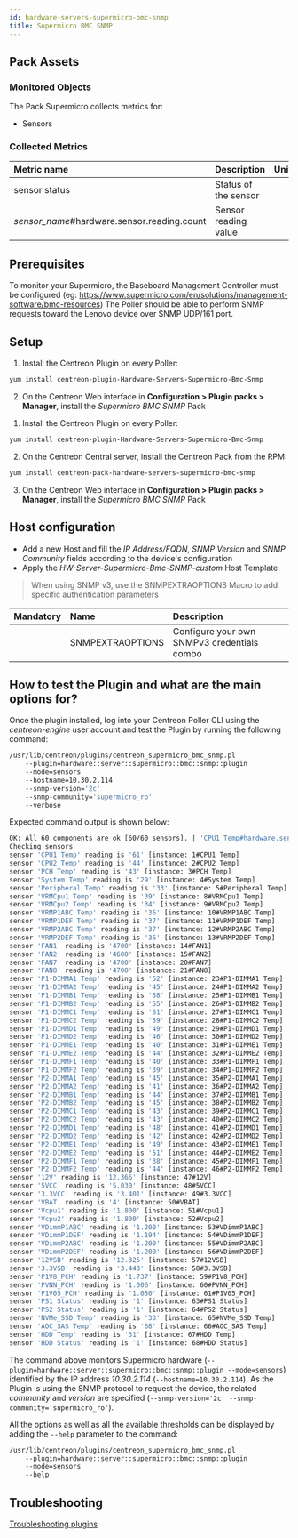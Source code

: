 ```yaml
---
id: hardware-servers-supermicro-bmc-snmp
title: Supermicro BMC SNMP
---
```


## Pack Assets

### Monitored Objects

The Pack Supermicro collects metrics for:
* Sensors

### Collected Metrics

<!--DOCUSAURUS_CODE_TABS-->

<!--Sensors-->

| Metric name                                   | Description          | Unit  |
| :-------------------------------------------- | :------------------- | :---- |
| sensor status                                 | Status of the sensor |       |
| *sensor\_name*\#hardware.sensor.reading.count | Sensor reading value |       |

<!--END_DOCUSAURUS_CODE_TABS-->

## Prerequisites

To monitor your Supermicro, the Baseboard Management Controller must be configured (eg: https://www.supermicro.com/en/solutions/management-software/bmc-resources)
The Poller should be able to perform SNMP requests toward the Lenovo device over SNMP UDP/161 port.

## Setup

<!--DOCUSAURUS_CODE_TABS-->

<!--Online IMP Licence & IT-100 Editions-->

1. Install the Centreon Plugin on every Poller:

```bash
yum install centreon-plugin-Hardware-Servers-Supermicro-Bmc-Snmp
```

2. On the Centreon Web interface in **Configuration > Plugin packs > Manager**, install the *Supermicro BMC SNMP* Pack

<!--Offline IMP License-->

1. Install the Centreon Plugin on every Poller:

```bash
yum install centreon-plugin-Hardware-Servers-Supermicro-Bmc-Snmp
```

2. On the Centreon Central server, install the Centreon Pack from the RPM:

```bash
yum install centreon-pack-hardware-servers-supermicro-bmc-snmp
```

3. On the Centreon Web interface in **Configuration > Plugin packs > Manager**, install the *Supermicro BMC SNMP* Pack

<!--END_DOCUSAURUS_CODE_TABS-->

## Host configuration

* Add a new Host and fill the *IP Address/FQDN*, *SNMP Version* and *SNMP Community* fields according to the device's configuration
* Apply the *HW-Server-Supermicro-Bmc-SNMP-custom* Host Template

> When using SNMP v3, use the SNMPEXTRAOPTIONS Macro to add specific authentication parameters

| Mandatory | Name             | Description                                    |
| :-------- | :--------------- | :--------------------------------------------- |
|           | SNMPEXTRAOPTIONS | Configure your own SNMPv3 credentials combo    |

## How to test the Plugin and what are the main options for?

Once the plugin installed, log into your Centreon Poller CLI using the *centreon-engine* user account
and test the Plugin by running the following command:

```bash
/usr/lib/centreon/plugins/centreon_supermicro_bmc_snmp.pl
    --plugin=hardware::server::supermicro::bmc::snmp::plugin
    --mode=sensors
    --hostname=10.30.2.114
    --snmp-version='2c'
    --snmp-community='supermicro_ro'
    --verbose
```

Expected command output is shown below:

```bash
OK: All 60 components are ok [60/60 sensors]. | 'CPU1 Temp#hardware.sensor.reading.count'=61;10:96;5:101;; 'CPU2 Temp#hardware.sensor.reading.count'=44;10:96;5:101;; 'PCH Temp#hardware.sensor.reading.count'=43;10:85;5:90;; 'System Temp#hardware.sensor.reading.count'=29;10:80;5:85;; 'Peripheral Temp#hardware.sensor.reading.count'=33;10:80;5:85;; 'VRMCpu1 Temp#hardware.sensor.reading.count'=39;10:95;5:100;; 'VRMCpu2 Temp#hardware.sensor.reading.count'=34;10:95;5:100;; 'VRMP1ABC Temp#hardware.sensor.reading.count'=36;10:95;5:100;; 'VRMP1DEF Temp#hardware.sensor.reading.count'=37;10:95;5:100;; 'VRMP2ABC Temp#hardware.sensor.reading.count'=37;10:95;5:100;; 'VRMP2DEF Temp#hardware.sensor.reading.count'=36;10:95;5:100;; 'FAN1#hardware.sensor.reading.count'=4700;700:25300;500:25400;; 'FAN2#hardware.sensor.reading.count'=4600;700:25300;500:25400;; 'FAN7#hardware.sensor.reading.count'=4700;700:25300;500:25400;; 'FAN8#hardware.sensor.reading.count'=4700;700:25300;500:25400;; 'P1-DIMMA1 Temp#hardware.sensor.reading.count'=52;10:80;5:85;; 'P1-DIMMA2 Temp#hardware.sensor.reading.count'=45;10:80;5:85;; 'P1-DIMMB1 Temp#hardware.sensor.reading.count'=58;10:80;5:85;; 'P1-DIMMB2 Temp#hardware.sensor.reading.count'=55;10:80;5:85;; 'P1-DIMMC1 Temp#hardware.sensor.reading.count'=51;10:80;5:85;; 'P1-DIMMC2 Temp#hardware.sensor.reading.count'=59;10:80;5:85;; 'P1-DIMMD1 Temp#hardware.sensor.reading.count'=49;10:80;5:85;; 'P1-DIMMD2 Temp#hardware.sensor.reading.count'=46;10:80;5:85;; 'P1-DIMME1 Temp#hardware.sensor.reading.count'=40;10:80;5:85;; 'P1-DIMME2 Temp#hardware.sensor.reading.count'=44;10:80;5:85;; 'P1-DIMMF1 Temp#hardware.sensor.reading.count'=40;10:80;5:85;; 'P1-DIMMF2 Temp#hardware.sensor.reading.count'=39;10:80;5:85;; 'P2-DIMMA1 Temp#hardware.sensor.reading.count'=45;10:80;5:85;; 'P2-DIMMA2 Temp#hardware.sensor.reading.count'=41;10:80;5:85;; 'P2-DIMMB1 Temp#hardware.sensor.reading.count'=44;10:80;5:85;; 'P2-DIMMB2 Temp#hardware.sensor.reading.count'=45;10:80;5:85;; 'P2-DIMMC1 Temp#hardware.sensor.reading.count'=43;10:80;5:85;; 'P2-DIMMC2 Temp#hardware.sensor.reading.count'=43;10:80;5:85;; 'P2-DIMMD1 Temp#hardware.sensor.reading.count'=48;10:80;5:85;; 'P2-DIMMD2 Temp#hardware.sensor.reading.count'=42;10:80;5:85;; 'P2-DIMME1 Temp#hardware.sensor.reading.count'=49;10:80;5:85;; 'P2-DIMME2 Temp#hardware.sensor.reading.count'=51;10:80;5:85;; 'P2-DIMMF1 Temp#hardware.sensor.reading.count'=38;10:80;5:85;; 'P2-DIMMF2 Temp#hardware.sensor.reading.count'=44;10:80;5:85;; '12V#hardware.sensor.reading.count'=12.366;10.780:12.915;10.536:13.281;; '5VCC#hardware.sensor.reading.count'=5.030;4.520:5.600;4.280:5.720;; '3.3VCC#hardware.sensor.reading.count'=3.401;2.976:3.707;2.823:3.775;; 'VBAT#hardware.sensor.reading.count'=4;;;; 'Vcpu1#hardware.sensor.reading.count'=1.800;1.395:2.097;1.260:2.304;; 'Vcpu2#hardware.sensor.reading.count'=1.800;1.395:2.097;1.260:2.304;; 'VDimmP1ABC#hardware.sensor.reading.count'=1.200;1.086:1.350;1.026:1.374;; 'VDimmP1DEF#hardware.sensor.reading.count'=1.194;1.086:1.350;1.026:1.374;; 'VDimmP2ABC#hardware.sensor.reading.count'=1.200;1.086:1.350;1.026:1.374;; 'VDimmP2DEF#hardware.sensor.reading.count'=1.200;1.086:1.350;1.026:1.374;; '12VSB#hardware.sensor.reading.count'=12.325;10.765:12.910;10.505:13.300;; '3.3VSB#hardware.sensor.reading.count'=3.443;2.979:3.699;2.819:3.763;; 'P1V8_PCH#hardware.sensor.reading.count'=1.737;1.629:2.025;1.539:2.061;; 'PVNN_PCH#hardware.sensor.reading.count'=1.006;0.904:1.120;0.856:1.144;; 'P1V05_PCH#hardware.sensor.reading.count'=1.050;0.948:1.176;0.900:1.200;; 'PS1 Status#hardware.sensor.reading.count'=1;;;; 'PS2 Status#hardware.sensor.reading.count'=1;;;; 'NVMe_SSD Temp#hardware.sensor.reading.count'=33;10:65;5:70;; 'AOC_SAS Temp#hardware.sensor.reading.count'=68;10:100;5:105;; 'HDD Temp#hardware.sensor.reading.count'=31;10:50;5:55;; 'HDD Status#hardware.sensor.reading.count'=1;;;; 'hardware.sensor.count'=60;;;;
Checking sensors
sensor 'CPU1 Temp' reading is '61' [instance: 1#CPU1 Temp]
sensor 'CPU2 Temp' reading is '44' [instance: 2#CPU2 Temp]
sensor 'PCH Temp' reading is '43' [instance: 3#PCH Temp]
sensor 'System Temp' reading is '29' [instance: 4#System Temp]
sensor 'Peripheral Temp' reading is '33' [instance: 5#Peripheral Temp]
sensor 'VRMCpu1 Temp' reading is '39' [instance: 8#VRMCpu1 Temp]
sensor 'VRMCpu2 Temp' reading is '34' [instance: 9#VRMCpu2 Temp]
sensor 'VRMP1ABC Temp' reading is '36' [instance: 10#VRMP1ABC Temp]
sensor 'VRMP1DEF Temp' reading is '37' [instance: 11#VRMP1DEF Temp]
sensor 'VRMP2ABC Temp' reading is '37' [instance: 12#VRMP2ABC Temp]
sensor 'VRMP2DEF Temp' reading is '36' [instance: 13#VRMP2DEF Temp]
sensor 'FAN1' reading is '4700' [instance: 14#FAN1]
sensor 'FAN2' reading is '4600' [instance: 15#FAN2]
sensor 'FAN7' reading is '4700' [instance: 20#FAN7]
sensor 'FAN8' reading is '4700' [instance: 21#FAN8]
sensor 'P1-DIMMA1 Temp' reading is '52' [instance: 23#P1-DIMMA1 Temp]
sensor 'P1-DIMMA2 Temp' reading is '45' [instance: 24#P1-DIMMA2 Temp]
sensor 'P1-DIMMB1 Temp' reading is '58' [instance: 25#P1-DIMMB1 Temp]
sensor 'P1-DIMMB2 Temp' reading is '55' [instance: 26#P1-DIMMB2 Temp]
sensor 'P1-DIMMC1 Temp' reading is '51' [instance: 27#P1-DIMMC1 Temp]
sensor 'P1-DIMMC2 Temp' reading is '59' [instance: 28#P1-DIMMC2 Temp]
sensor 'P1-DIMMD1 Temp' reading is '49' [instance: 29#P1-DIMMD1 Temp]
sensor 'P1-DIMMD2 Temp' reading is '46' [instance: 30#P1-DIMMD2 Temp]
sensor 'P1-DIMME1 Temp' reading is '40' [instance: 31#P1-DIMME1 Temp]
sensor 'P1-DIMME2 Temp' reading is '44' [instance: 32#P1-DIMME2 Temp]
sensor 'P1-DIMMF1 Temp' reading is '40' [instance: 33#P1-DIMMF1 Temp]
sensor 'P1-DIMMF2 Temp' reading is '39' [instance: 34#P1-DIMMF2 Temp]
sensor 'P2-DIMMA1 Temp' reading is '45' [instance: 35#P2-DIMMA1 Temp]
sensor 'P2-DIMMA2 Temp' reading is '41' [instance: 36#P2-DIMMA2 Temp]
sensor 'P2-DIMMB1 Temp' reading is '44' [instance: 37#P2-DIMMB1 Temp]
sensor 'P2-DIMMB2 Temp' reading is '45' [instance: 38#P2-DIMMB2 Temp]
sensor 'P2-DIMMC1 Temp' reading is '43' [instance: 39#P2-DIMMC1 Temp]
sensor 'P2-DIMMC2 Temp' reading is '43' [instance: 40#P2-DIMMC2 Temp]
sensor 'P2-DIMMD1 Temp' reading is '48' [instance: 41#P2-DIMMD1 Temp]
sensor 'P2-DIMMD2 Temp' reading is '42' [instance: 42#P2-DIMMD2 Temp]
sensor 'P2-DIMME1 Temp' reading is '49' [instance: 43#P2-DIMME1 Temp]
sensor 'P2-DIMME2 Temp' reading is '51' [instance: 44#P2-DIMME2 Temp]
sensor 'P2-DIMMF1 Temp' reading is '38' [instance: 45#P2-DIMMF1 Temp]
sensor 'P2-DIMMF2 Temp' reading is '44' [instance: 46#P2-DIMMF2 Temp]
sensor '12V' reading is '12.366' [instance: 47#12V]
sensor '5VCC' reading is '5.030' [instance: 48#5VCC]
sensor '3.3VCC' reading is '3.401' [instance: 49#3.3VCC]
sensor 'VBAT' reading is '4' [instance: 50#VBAT]
sensor 'Vcpu1' reading is '1.800' [instance: 51#Vcpu1]
sensor 'Vcpu2' reading is '1.800' [instance: 52#Vcpu2]
sensor 'VDimmP1ABC' reading is '1.200' [instance: 53#VDimmP1ABC]
sensor 'VDimmP1DEF' reading is '1.194' [instance: 54#VDimmP1DEF]
sensor 'VDimmP2ABC' reading is '1.200' [instance: 55#VDimmP2ABC]
sensor 'VDimmP2DEF' reading is '1.200' [instance: 56#VDimmP2DEF]
sensor '12VSB' reading is '12.325' [instance: 57#12VSB]
sensor '3.3VSB' reading is '3.443' [instance: 58#3.3VSB]
sensor 'P1V8_PCH' reading is '1.737' [instance: 59#P1V8_PCH]
sensor 'PVNN_PCH' reading is '1.006' [instance: 60#PVNN_PCH]
sensor 'P1V05_PCH' reading is '1.050' [instance: 61#P1V05_PCH]
sensor 'PS1 Status' reading is '1' [instance: 63#PS1 Status]
sensor 'PS2 Status' reading is '1' [instance: 64#PS2 Status]
sensor 'NVMe_SSD Temp' reading is '33' [instance: 65#NVMe_SSD Temp]
sensor 'AOC_SAS Temp' reading is '68' [instance: 66#AOC_SAS Temp]
sensor 'HDD Temp' reading is '31' [instance: 67#HDD Temp]
sensor 'HDD Status' reading is '1' [instance: 68#HDD Status]
```

The command above monitors Supermicro hardware (```--plugin=hardware::server::supermicro::bmc::snmp::plugin --mode=sensors```) identified
by the IP address *10.30.2.114* (```--hostname=10.30.2.114```). As the Plugin is using the SNMP protocol to request the device, the related
*community* and *version* are specified (```--snmp-version='2c' --snmp-community='supermicro_ro'```).

All the options as well as all the available thresholds can be displayed by adding the  ```--help```
parameter to the command:

```bash
/usr/lib/centreon/plugins/centreon_supermicro_bmc_snmp.pl
    --plugin=hardware::server::supermicro::bmc::snmp::plugin
    --mode=sensors
    --help
```

## Troubleshooting

[Troubleshooting plugins](../tutorials/troubleshooting-plugins)

